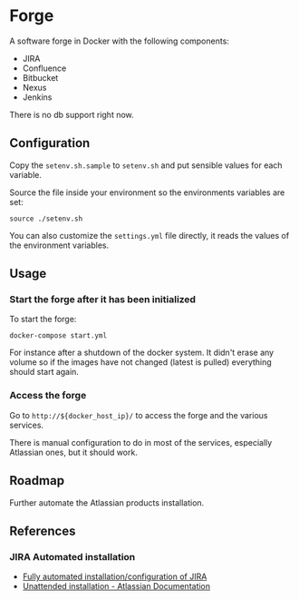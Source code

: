 # Forge

A software forge in Docker with the following components:

- JIRA
- Confluence
- Bitbucket
- Nexus
- Jenkins

There is no db support right now.

## Configuration

Copy the `setenv.sh.sample` to `setenv.sh` and put
sensible values for each variable.

Source the file inside your environment so the environments variables are set:

    source ./setenv.sh

You can also customize the `settings.yml` file directly, it reads the values of the environment variables.

## Usage

### Start the forge after it has been initialized

To start the forge:

    docker-compose start.yml

For instance after a shutdown of the docker system.
It didn't erase any volume so if the images have not changed (latest is pulled)
everything should start again.

### Access the forge

Go to `http://${docker_host_ip}/` to access the forge and the various services.

There is manual configuration to do in most of the services, especially Atlassian ones, but it should work.

## Roadmap

Further automate the Atlassian products installation.

## References

### JIRA Automated installation

- [Fully automated installation/configuration of JIRA](https://community.atlassian.com/t5/Jira-questions/Fully-automated-installation-configuration-of-JIRA/qaq-p/147413)
- [Unattended installation - Atlassian Documentation](https://confluence.atlassian.com/adminjiraserver071/unattended-installation-855475683.html?_ga=2.198760681.797625152.1542718714-1657682247.1524073517)
